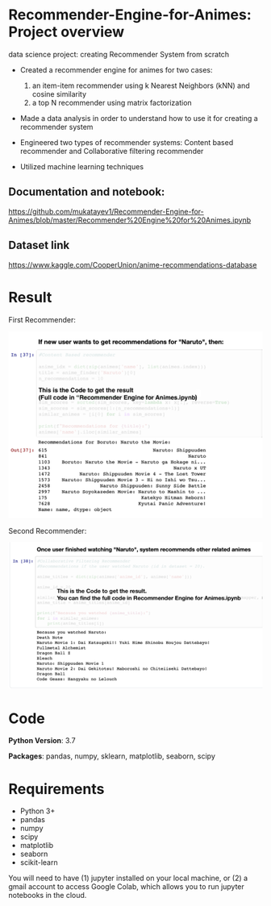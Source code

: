 # Recommender-Engine-for-Animes: Project overview
data science project: creating Recommender System from scratch

* Created a recommender engine for animes for two cases:
  1) an item-item recommender using k Nearest Neighbors (kNN) and cosine similarity
  2) a top N recommender using matrix factorization
  
* Made a data analysis in order to understand how to use it for creating a recommender system

* Engineered two types of recommender systems: Content based recommender and Collaborative filtering recommender

* Utilized machine learning techniques


## Documentation and notebook:
https://github.com/mukatayev1/Recommender-Engine-for-Animes/blob/master/Recommender%20Engine%20for%20Animes.ipynb

## Dataset link
https://www.kaggle.com/CooperUnion/anime-recommendations-database

# Result
First Recommender:

<img src="Screen%20Shot%202020-07-22%20at%206.22.06.png" width="650">

Second Recommender:

<img src="Screen%20Shot%202020-07-22%20at%206.30.36.png" width="650">

# Code 

**Python Version**: 3.7

**Packages**: pandas, numpy, sklearn, matplotlib, seaborn, scipy

# Requirements

* Python 3+
* pandas
* numpy
* scipy
* matplotlib
* seaborn
* scikit-learn

You will need to have (1) jupyter installed on your local machine, or (2) a gmail account to access Google Colab, which allows you to run jupyter notebooks in the cloud.

